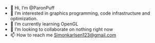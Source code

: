 - 👋 Hi, I’m @ParonPuff
- 👀 I’m interested in graphics programming, code infrastructure and optimization.
- 🌱 I’m currently learning OpenGL
- 💞️ I’m looking to collaborate on nothing right now 
- 📫 How to reach me Simonkarlsen123@gmail.com

<!---
ParonPuff/ParonPuff is a ✨ special ✨ repository because its `README.md` (this file) appears on your GitHub profile.
You can click the Preview link to take a look at your changes.
--->
